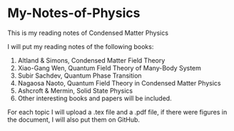 My-Notes-of-Physics
===================
This is my reading notes of Condensed Matter Physics

I will put my reading notes of the following books:

1. Altland & Simons, Condensed Matter Field Theory
2. Xiao-Gang Wen, Quantum Field Theory of Many-Body System
3. Subir Sachdev, Quantum Phase Transition
4. Nagaosa Naoto, Quantum Field Theory in Condensed Matter Physics
5. Ashcroft & Mermin, Solid State Physics
6. Other interesting books and papers will be included.

For each topic I will upload a .tex file and a .pdf file, if there were figures in the document, I will also put them on GitHub.

